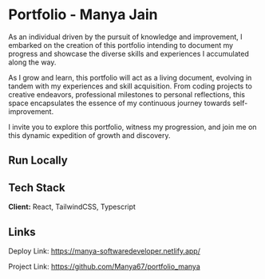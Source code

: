 
# Portfolio - Manya Jain
As an individual driven by the pursuit of knowledge and improvement, I embarked on the creation of this portfolio intending to document my progress and showcase the diverse skills and experiences I accumulated along the way.

As I grow and learn, this portfolio will act as a living document, evolving in tandem with my experiences and skill acquisition. From coding projects to creative endeavors, professional milestones to personal reflections, this space encapsulates the essence of my continuous journey towards self-improvement.

I invite you to explore this portfolio, witness my progression, and join me on this dynamic expedition of growth and discovery.
## Run Locally




## Tech Stack

**Client:** React, TailwindCSS, Typescript


## Links
Deploy Link: https://manya-softwaredeveloper.netlify.app/

Project Link: https://github.com/Manya67/portfolio_manya
